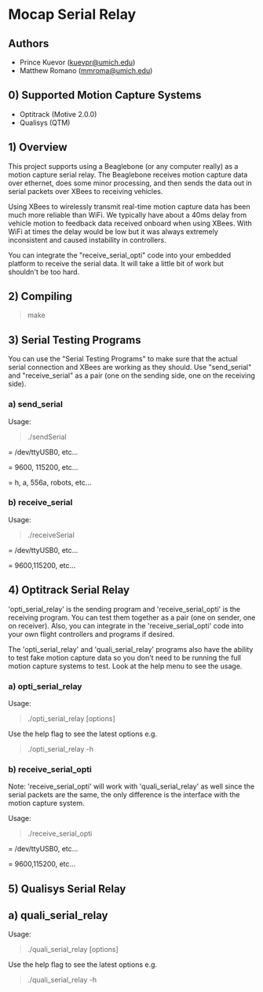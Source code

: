 # Mocap Serial Relay 

## Authors
- Prince Kuevor (kuevpr@umich.edu)
- Matthew Romano (mmroma@umich.edu)

## 0) Supported Motion Capture Systems
- Optitrack (Motive 2.0.0)
- Qualisys (QTM)

## 1) Overview

This project supports using a Beaglebone (or any computer really) as a motion capture serial relay. The Beaglebone receives motion capture data over ethernet, does some minor processing, and then sends the data out in serial packets over XBees to receiving vehicles. 

Using XBees to wirelessly transmit real-time motion capture data has been much more reliable than WiFi. We typically have about a 40ms delay from vehicle motion to feedback data received onboard when using XBees. With WiFi at times the delay would be low but it was always extremely inconsistent and caused instability in controllers.



You can integrate the "receive_serial_opti" code into your embedded platform to receive the serial data. It will take a little bit of work but shouldn't be too hard.

## 2) Compiling

> make

## 3) Serial Testing Programs

You can use the "Serial Testing Programs" to make sure that the actual serial connection and XBees are working as they should. Use "send_serial" and "receive_serial" as a pair (one on the sending side, one on the receiving side). 

### a) send_serial
Usage: 

> ./sendSerial <Serial Port> <Baud Rate> <Message> 

<Serial Port> = /dev/ttyUSB0, etc...

<Baud Rate> = 9600, 115200, etc...

<Message> = h, a, 556a, robots, etc...

### b) receive_serial
Usage: 
> ./receiveSerial <Serial Port> <Baud Rate> 

 <Serial Port> = /dev/ttyUSB0, etc...

 <Baud Rate> = 9600,115200, etc...

## 4) Optitrack Serial Relay 

'opti_serial_relay' is the sending program and 'receive_serial_opti' is the receiving program. You can test them together as a pair (one on sender, one on receiver). Also, you can integrate in the 'receive_serial_opti' code into your own flight controllers and programs if desired.

The 'opti_serial_relay' and 'quali_serial_relay' programs also have the ability to test fake motion capture data so you don't need to be running the full motion capture systems to test. Look at the help menu to see the usage.

### a) opti_serial_relay
Usage: 
> ./opti_serial_relay [options] 

Use the help flag to see the latest options
e.g.
> ./opti_serial_relay -h


### b) receive_serial_opti 

Note: 'receive_serial_opti' will work with 'quali_serial_relay' as well since the serial packets are the same, the only difference is the interface with the motion capture system.

Usage: 
> ./receive_serial_opti <Serial Port> <Baud Rate> 

 <Serial Port> = /dev/ttyUSB0, etc...

 <Baud Rate> = 9600,115200, etc...

## 5) Qualisys Serial Relay
 
## a) quali_serial_relay
Usage: 
> ./quali_serial_relay [options] 

Use the help flag to see the latest options
e.g.
> ./quali_serial_relay -h
  



